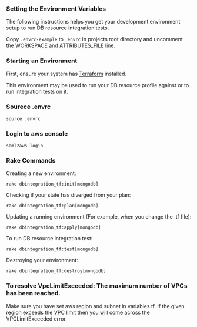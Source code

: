 ### Setting the Environment Variables

The following instructions helps you get your development environment setup to run DB resource integration tests.

Copy `.envrc-example` to `.envrc` in projects root directory and uncomment the WORKSPACE and ATTRIBUTES_FILE line.

### Starting an Environment

First, ensure your system has [Terraform](https://www.terraform.io/intro/getting-started/install.html) installed.

This environment may be used to run your DB resource profile against or to run integration tests on it.

### Sourece .envrc

`source .envrc`

### Login to aws console

`saml2aws login`

### Rake Commands

Creating a new environment:

```shell
rake dbintegration_tf:init[mongodb]
```

Checking if your state has diverged from your plan:

```shell
rake dbintegration_tf:plan[mongodb]
```

Updating a running environment (For example, when you change the .tf file):

```shell
rake dbintegration_tf:apply[mongodb]
```

To run DB resource integration test:

```shell
rake dbintegration_tf:test[mongodb]
```

Destroying your environment:

```shell
rake dbintegration_tf:destroy[mongodb]
```

### To resolve VpcLimitExceeded: The maximum number of VPCs has been reached.

Make sure you have set aws region and subnet in variables.tf. If the given region exceeds the VPC limit then you will come across the VPCLimitExceeded error.